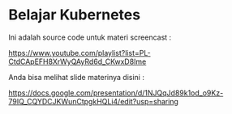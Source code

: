 # Belajar Kubernetes

Ini adalah source code untuk materi screencast :

https://www.youtube.com/playlist?list=PL-CtdCApEFH8XrWyQAyRd6d_CKwxD8Ime

Anda bisa melihat slide materinya disini :

https://docs.google.com/presentation/d/1NJQqJd89k1od_o9Kz-79IQ_CQYDCJKWunCtpgkHQLi4/edit?usp=sharing


